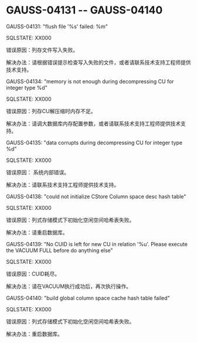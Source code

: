 # GAUSS-04131 -- GAUSS-04140

GAUSS-04131: "flush file '%s' failed: %m"

SQLSTATE: XX000

错误原因：列存文件写入失败。

解决办法：请根据错误提示检查写入失败的文件，或者请联系技术支持工程师提供技术支持。

GAUSS-04134: "memory is not enough during decompressing CU for integer type %d"

SQLSTATE: XX000

错误原因：列存CU解压缩时内存不足。

解决办法：请调大数据库内存配置参数，或者请联系技术支持工程师提供技术支持。

GAUSS-04135: "data corrupts during decompressing CU for integer type %d"

SQLSTATE: XX000

错误原因： 系统内部错误。

解决办法：请联系技术支持工程师提供技术支持。

GAUSS-04138: "could not initialize CStore Column space desc hash table"

SQLSTATE: XX000

错误原因：列式存储模式下初始化空闲空间哈希表失败。

解决办法：请重启数据库。

GAUSS-04139: "No CUID is left for new CU in relation '%u'. Please execute the VACUUM FULL before do anything else"

SQLSTATE: XX000

错误原因：CUID耗尽。

解决办法：请在VACUUM执行成功后，再次执行操作。

GAUSS-04140: "build global column space cache hash table failed"

SQLSTATE: XX000

错误原因：列式存储模式下初始化空闲空间哈希表失败。

解决办法：重启数据库。


